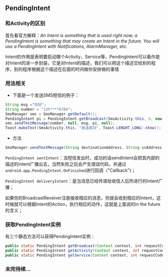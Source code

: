 ## PendingIntent

### 和Activity的区别

首先看官方解释：*An Intent is something that is used right now; a PendingIntent is something that may create an Intent in the future. You will use a PendingIntent with Notifications, AlarmManager, etc.*

Intent的作用是表明要启动哪个Activity，Service等，PendingIntent可以看作是对Intent的进一步封装，它是对Intent的描述，我们可以把这个描述交给别的程序，别的程序根据这个描述在后面的时间做你安排做的事情

### 用法相关

* 下面是一个发送SMS短信的例子：
```java
String msg ="你好";    
String number = "135****6784";    
SmsManager sms = SmsManager.getDefault();        
PendingIntent pi = PendingIntent.getBroadcast(SmsActivity.this, 0, new Intent(XXX), 0);    
sms.sendTextMessage(number, null, msg, pi, null);    
Toast.makeText(SmsActivity.this, "发送成功", Toast.LENGHT_LONG).show();
```

* 方法
```java
SmsManager.sendTextMessage(String destinationAddress, String scAddress, String text, PendingIntent sentIntent, PendingIntent deliveryIntent)
```
```PendingIntent sentIntent```：当短信发出时，成功的话sendIntent会把其内部的描述的intent广播出去，当然失败之后会产生错误代码，并通过 ```android.app.PendingIntent.OnFinished```进行回调（"Callback")；

```PendingIntent deliveryIntent```：是当消息已经传递给收信人后所进行的Intent广播；

如果你的BroadcastReveiver注册接收相应的消息，你就会收到相应的Intent，这时候就可以根据Intent的Action，执行相应的动作，这就是上面说的in the future的含义；

### 获取PendingIntent实例

有三个静态方法可以获得PendingIntent实例：
```java
public static PendingIntent getBroadcast(Context context, int requestCode, Intent intent, int flags)  
public static PendingIntent getActivity(Context context, int requestCode, Intent intent, int flags)  
public static PendingIntent getService(Context context, int requestCode, Intent intent, int flags) 
```

### 未完待续...
